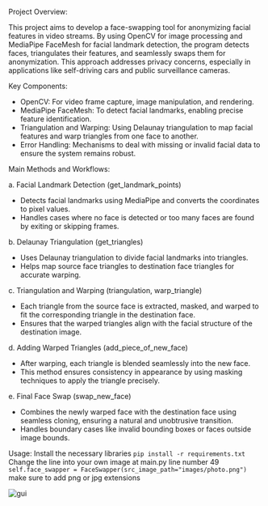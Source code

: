 Project Overview:

This project aims to develop a face-swapping tool for anonymizing facial features in video streams. By using OpenCV for image processing and MediaPipe FaceMesh for facial landmark detection, the program detects faces, triangulates their features, and seamlessly swaps them for anonymization. This approach addresses privacy concerns, especially in applications like self-driving cars and public surveillance cameras.

Key Components:

  * OpenCV: For video frame capture, image manipulation, and rendering.
  * MediaPipe FaceMesh: To detect facial landmarks, enabling precise feature identification.
  * Triangulation and Warping: Using Delaunay triangulation to map facial features and warp triangles from one face to another.
  * Error Handling: Mechanisms to deal with missing or invalid facial data to ensure the system remains robust.

Main Methods and Workflows:
  
  a. Facial Landmark Detection (get_landmark_points)
  * Detects facial landmarks using MediaPipe and converts the coordinates to pixel values.
  * Handles cases where no face is detected or too many faces are found by exiting or skipping frames.
  
  b. Delaunay Triangulation (get_triangles)
  * Uses Delaunay triangulation to divide facial landmarks into triangles.
  * Helps map source face triangles to destination face triangles for accurate warping.
  
  c. Triangulation and Warping (triangulation, warp_triangle)
  * Each triangle from the source face is extracted, masked, and warped to fit the corresponding triangle in the destination face.
  * Ensures that the warped triangles align with the facial structure of the destination image.
  
  d. Adding Warped Triangles (add_piece_of_new_face)
  * After warping, each triangle is blended seamlessly into the new face.
  * This method ensures consistency in appearance by using masking techniques to apply the triangle precisely.
  
  e. Final Face Swap (swap_new_face)
  * Combines the newly warped face with the destination face using seamless cloning, ensuring a natural and unobtrusive transition.
  * Handles boundary cases like invalid bounding boxes or faces outside image bounds.

Usage:
Install the necessary libraries
``` pip install -r requirements.txt ```
Change the line into your own image at main.py line number 49 ```self.face_swapper = FaceSwapper(src_image_path="images/photo.png")``` 
make sure to add png or jpg extensions

![gui](https://github.com/user-attachments/assets/22e744ab-ad8e-48e8-a844-7d7af4223313)
